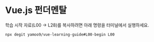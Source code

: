 # Vue.js 펀더멘탈

학습 시작 자료(L00 → L28)를 복사하려면 아래 명령을 터미널에서 실행하세요.

```sh
npx degit yamoo9/vue-learning-guide#L00-begin L00
```

